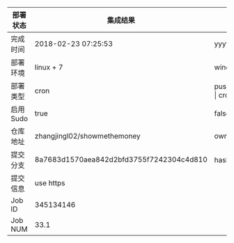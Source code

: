 部署状态 | 集成结果 | 参考值
---|---|---
完成时间 | 2018-02-23 07:25:53 | yyyy-mm-dd hh:mm:ss
部署环境 | linux + 7 | window \| linux + stable
部署类型 | cron | push \| pull_request \| api \| cron
启用Sudo | true | false \| true
仓库地址 | zhangjingl02/showmethemoney | owner_name/repo_name
提交分支 | 8a7683d1570aea842d2bfd3755f7242304c4d810 | hash 16位
提交信息 | use https |
Job ID   | 345134146 |
Job NUM  | 33.1 |
